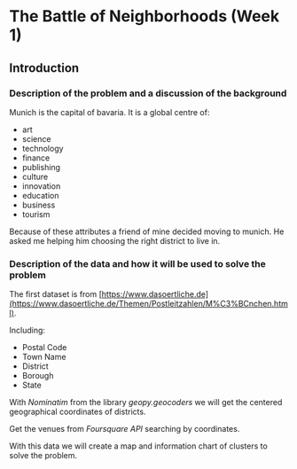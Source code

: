 # The Battle of Neighborhoods (Week 1)

## Introduction

### Description of the problem and a discussion of the background
Munich is the capital of bavaria. It is a global centre of:

- art
- science
- technology
- finance
- publishing
- culture
- innovation
- education
- business
- tourism

Because of these attributes a friend of mine decided moving to munich. He asked me helping him choosing the right district to live in.


### Description of the data and how it will be used to solve the problem 

The first dataset is from [https://www.dasoertliche.de](https://www.dasoertliche.de/Themen/Postleitzahlen/M%C3%BCnchen.html).

Including:

- Postal Code
- Town Name
- District
- Borough
- State

With *Nominatim* from the library *geopy.geocoders* we will get the centered geographical coordinates of districts.

Get the venues from *Foursquare API* searching by coordinates.

With this data we will create a map and information chart of clusters to solve the problem.
